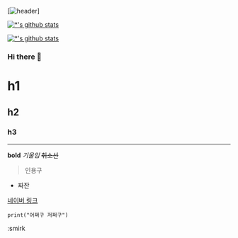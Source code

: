 [![header](https://capsule-render.vercel.app/api?height=400&text=깃허브%20특강&desc=한번에%20깃허브%20끝내기)]

[![*'s github stats](https://github-readme-stats.vercel.app/api?username=New-0)](https://github.com/New-0)

[![*'s github stats](https://github-readme-stats.vercel.app/api?username=New-0&show_icons=true&theme=radical)](https://github.com/New-0)

### Hi there 👋

# h1
## h2
### h3
---

**bold**
*기울임*
~~취소선~~

>인용구
* 짜잔

[네이버 링크](www.naver.com)
```
print("어쩌구 저쩌구")
```

:smirk

